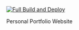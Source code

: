 [![Full Build and Deploy](https://github.com/rohchakr/rohchakr.github.io/actions/workflows/rohchakr-portfolio.yml/badge.svg)](https://github.com/rohchakr/rohchakr.github.io/actions/workflows/rohchakr-portfolio.yml)

Personal Portfolio Website